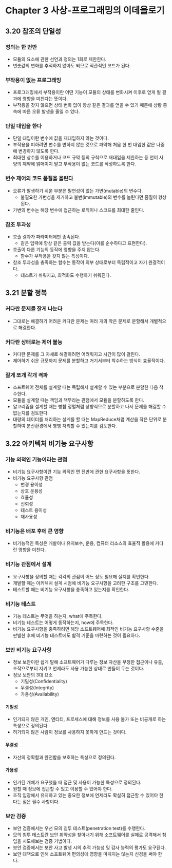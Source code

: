 # Chapter 3 사상-프로그래밍의 이데올로기

## 3.20 참조의 단일성

### 정의는 한 번만

- 모듈의 요소에 관한 선언과 정의는 1회로 제한한다.
- 변숫값의 변화를 추적하지 않아도 되므로 직관적인 코드가 된다.

### 부작용이 없는 프로그래밍

- 프로그래밍에서 부작용이란 어떤 기능이 모듈의 상태를 변화시켜 이후로 얻게 될 결과에 영향을 미친다는 뜻이다.
- 부작용을 갖지 않으면 상태 변화 없이 항상 같은 결과를 얻을 수 있기 때문에 상황 종속에 따른 오류 발생을 줄일 수 있다.

### 단일 대입을 한다

- 단일 대입이란 변수에 값을 재대입하지 않는 것이다.
- 부작용을 피하려면 변수를 변하지 않는 것으로 파악해 처음 한 번 대입한 값은 나중에 변경하지 않도록 한다.
- 최대한 상수를 이용하거나 코드 규약 등의 규칙으로 재대입을 제한하는 등 언어 사양의 제약에 얽매이지 말고 부작용이 없는 코드를 작성하도록 한다.

### 변수 제어의 코드 품질을 올린다

- 오류가 발생하기 쉬운 부분은 필연성이 없는 가변(mutable)의 변수다.
  - 불필요한 가변성을 제거하고 불변(immutable)의 변수를 늘린다면 품질이 향상된다.
- 가변의 변수는 해당 변수에 접근하는 로직이나 스코프를 최대한 줄인다.

### 참조 투과성

- 호출 결과가 파라미터에만 종속된다.
  - 같은 입력에 항상 같은 출력 값을 받는다(이를 순수하다고 표현한다).
- 호출이 다른 기능의 동작에 영향을 주지 않는다.
  - 함수가 부작용을 갖지 않는 특성이다.
- 참조 투과성을 충족하는 함수는 동작이 외부 상태로부터 독립적이고 자기 완결적이다.
  - 테스트가 쉬워지고, 최적화도 수행하기 쉬워진다.

## 3.21 분할 정복

### 커다란 문제를 잘게 나눈다

- 그대로는 해결하기 어려운 커다란 문제는 여러 개의 작은 문제로 분할해서 개별적으로 해결한다.

### 커다란 상태로는 제어 불능

- 커다란 문제를 그 자체로 해결하려면 어려워지고 시간이 많이 걸린다.
- 제어하기 쉬운 규모까지 문제를 분할하고 거기서부터 착수하는 방식이 효율적이다.

### 잘게 쪼개 각개 격파

- 소프트웨어 전체를 설계할 때는 독립해서 설계할 수 있는 부분으로 분할한 다음 착수한다.
- 모듈을 설계할 때는 책임과 책무라는 관점에서 모듈을 분할하도록 한다.
- 알고리즘을 설계할 때는 병합 정렬처럼 상향식으로 분할하고 나서 문제를 해결할 수 없는지를 검토한다.
- 대량의 데이터를 처리하는 설계를 할 때는 MapReduce처럼 계산을 작은 단위로 분할하여 분산환경에서 병행 처리할 수 있는지를 검토한다.

## 3.22 아키텍처 비기능 요구사항

### 기능 외적인 기능이라는 관점

- 비기능 요구사항이란 기능 외적인 면 전반에 관한 요구사항을 뜻한다.
- 비기능 요구사항 관점
  - 변경 용이성
  - 상호 운용성
  - 효율성
  - 신뢰성
  - 테스트 용이성
  - 재사용성

### 비기능은 배포 후에 큰 영향

- 비기능적인 특성은 개발이나 유지보수, 운용, 컴퓨터 리소스의 효율적 활용에 커다란 영향을 미친다.

### 비기능 관점에서 설계

- 요구사항을 정의할 때는 각각의 관점이 어느 정도 필요해 질지를 확인한다.
- 개발할 때는 아키텍처 설계 시점에 비기능 요구사항을 고려한 구조를 고민한다.
- 테스트할 때는 비기능 요구사항을 충족하고 있는지를 확인한다.

### 비기능 테스트

- 기능 테스트는 무엇을 하는지, what에 주목한다.
- 비기능 테스트는 어떻게 동작하는지, how에 주목한다.
- 비기능 요구사항을 충족하려면 해당 소프트웨어에 최적인 비기능 요구사항 수준을 판별한 후에 비기능 테스트에도 합격 기준을 마련하는 것이 필요하다.

### 보안 비기능 요구사항

- 정보 보안이란 쉽게 말해 소프트웨어가 다루는 정보 자산을 부정한 접근이나 유출, 조작으로부터 지키고 언제라도 사용 가능한 상태로 만들어 두는 것이다.
- 정보 보안의 3대 요소
  - 기밀성(Confidentiality)
  - 무결성(Integrity)
  - 가용성(Availability)

#### 기밀성

- 인가되지 않은 개인, 엔티티, 프로세스에 대해 정보를 사용 불가 또는 비공개로 하는 특성으로 정의된다.
- 허가되지 않은 사람이 정보를 사용하지 못하게 만드는 것이다.

#### 무결성

- 자산의 정확함과 완전함을 보호하는 특성으로 정의된다.

#### 가용성

- 인가된 개체가 요구했을 때 접근 및 사용이 가능한 특성으로 정의된다.
- 원할 때 정보에 접근할 수 있고 이용할 수 있어야 한다.
- 조직 입장에서 유지하고 있는 중요한 정보에 언제라도 확실히 접근할 수 있어야 한다는 점은 필수 사항이다.

### 보안 검증

- 보안 검증에서는 우선 모의 침투 테스트(penetration test)를 수행한다.
- 모의 침투 테스트란 보안 취약성을 찾아내기 위해 소프트웨어를 실제로 공격해서 침입을 시도해보는 검증 기법이다.
- 보안 검증에서는 보안 사고 발생 시의 추적 가능성 및 감사 능력의 평가도 요구된다.
- 보안 대책으로 인해 소프트웨어 편의성에 영향을 미치지는 않는지 신경을 써야 한다.
